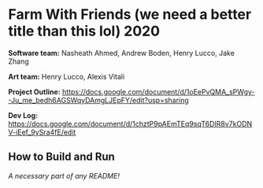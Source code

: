 # Farm With Friends (we need a better title than this lol) 2020

**Software team:** Nasheath Ahmed, Andrew Boden, Henry Lucco, Jake Zhang

**Art team:** Henry Lucco, Alexis Vitali

**Project Outline:** https://docs.google.com/document/d/1oEePvQMA_sPWgy--Ju_me_bedh6AGSWqyDAmgLJEpFY/edit?usp=sharing

**Dev Log:** https://docs.google.com/document/d/1chztP9pAEmTEq9sqT6DIR8v7kODNV-iEef_9ySra4fE/edit


## How to Build and Run
_A necessary part of any README!_
